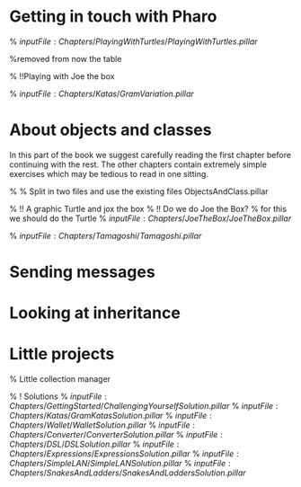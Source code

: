 <!inputFile|path=Chapters/Introduction/Introduction.md!>


# Getting in touch with Pharo

% ${inputFile:Chapters/PlayingWithTurtles/PlayingWithTurtles.pillar}$

<!inputFile|path=Chapters/GettingStarted/GettingStarted.md!>
%removed from now the table

<!inputFile|path=Chapters/GettingStarted/ChallengingYourself.md!>

% !!Playing with Joe the box

<!inputFile|path=Chapters/Counter/Counter.md!>
<!inputFile|path=Chapters/Tests/Tests.md!>
<!inputFile|path=Chapters/Katas/GramKatas.md!>

% ${inputFile:Chapters/Katas/GramVariation.pillar}$
 
# About objects and classes

In this part of the book we suggest carefully reading the first chapter before continuing with the rest.
The other chapters contain extremely simple exercises which may be tedious to read in one sitting.

<!inputFile|path=Chapters/OOPNutshell/OOPNutshell.md!>
% % Split in two files and use the existing files ObjectsAndClass.pillar 


%  !! A graphic Turtle and jox the box
%  !! Do we do Joe the Box?
%  for this we should do the Turtle
%  ${inputFile:Chapters/JoeTheBox/JoeTheBox.pillar}$

<!inputFile|path=Chapters/Converter/Converter.md!>

<!inputFile|path=Chapters/Wallet/Wallet.md!>

% ${inputFile:Chapters/Tamagoshi/Tamagoshi.pillar}$

<!inputFile|path=Chapters/DSL/DSL.md!>

# Sending messages


<!inputFile|path=Chapters/MessageSending/MessageSending.md!>

# Looking at inheritance


<!inputFile|path=Chapters/Inheritance/Inheritance.md!>
<!inputFile|path=Chapters/Inheritance/Extending.md!>
<!inputFile|path=Chapters/Expressions/Expressions.md!>

# Little projects


<!inputFile|path=Chapters/SimpleLAN/Simple-LAN-Definition.md!>
<!inputFile|path=Chapters/SnakesAndLadders/SnakesAndLadders.md!>
<!inputFile|path=Chapters/TinyChat/TinyChat.md!>

%  Little collection manager

% ! Solutions
% ${inputFile:Chapters/GettingStarted/ChallengingYourselfSolution.pillar}$
% ${inputFile:Chapters/Katas/GramKatasSolution.pillar}$ 
% ${inputFile:Chapters/Wallet/WalletSolution.pillar}$
% ${inputFile:Chapters/Converter/ConverterSolution.pillar}$
% ${inputFile:Chapters/DSL/DSLSolution.pillar}$
% ${inputFile:Chapters/Expressions/ExpressionsSolution.pillar}$
% ${inputFile:Chapters/SimpleLAN/SimpleLANSolution.pillar}$
% ${inputFile:Chapters/SnakesAndLadders/SnakesAndLaddersSolution.pillar}$

